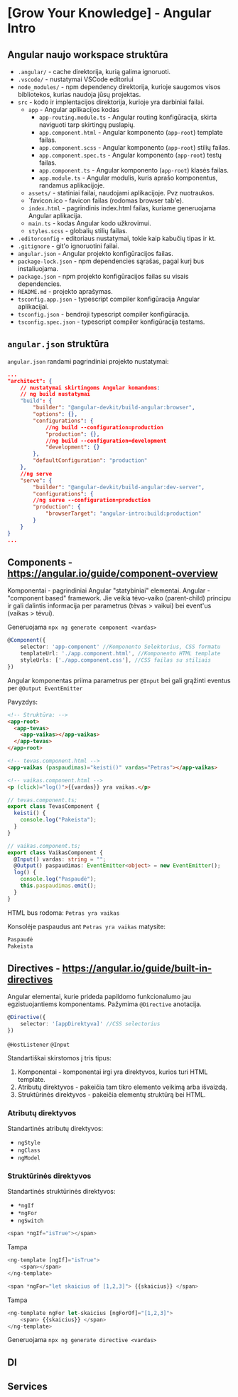# [Grow Your Knowledge] - Angular Intro

## Angular naujo workspace struktūra

- `.angular/` - cache direktorija, kurią galima ignoruoti.
- `.vscode/` - nustatymai VSCode editoriui
- `node_modules/` - npm dependency direktorija, kurioje saugomos visos bibliotekos, kurias naudoja jūsų projektas.
- `src` - kodo ir implentacijos direktorija, kurioje yra darbiniai failai.
  - `app` - Angular aplikacijos kodas
    - `app-routing.module.ts` - Angular routing konfigūracija, skirta naviguoti tarp skirtingų puslapių.
    - `app.component.html` - Angular komponento (`app-root`) template failas.
    - `app.component.scss` - Angular komponento (`app-root`) stilių failas.
    - `app.component.spec.ts` - Angular komponento (`app-root`) testų failas.
    - `app.component.ts` - Angular komponento (`app-root`) klasės failas.
    - `app.module.ts` - Angular modulis, kuris aprašo komponentus, randamus aplikacijoje.
  - `assets/` - statiniai failai, naudojami aplikacijoje. Pvz nuotraukos.
  - `favicon.ico - favicon failas (rodomas browser tab'e).
  - `index.html` - pagrindinis index.html failas, kuriame generuojama Angular aplikacija.
  - `main.ts` - kodas Angular kodo užkrovimui.
  - `styles.scss` - globalių stilių failas.
- `.editorconfig` - editoriaus nustatymai, tokie kaip kabučių tipas ir kt.
- `.gitignore` - git'o ignoruotini failai.
- `angular.json` - Angular projekto konfigūracijos failas.
- `package-lock.json` - npm dependencies sąrašas, pagal kurį bus instaliuojama.
- `package.json` - npm projekto konfigūracijos failas su visais dependencies.
- `README.md` - projekto aprašymas.
- `tsconfig.app.json` - typescript compiler konfigūracija Angular aplikacijai.
- `tsconfig.json` - bendroji typescript compiler konfigūracija.
- `tsconfig.spec.json` - typescript compiler konfigūracija testams.

## `angular.json` struktūra

`angular.json` randami pagrindiniai projekto nustatymai:

```json
...
"architect": {
    // nustatymai skirtingoms Angular komandoms:
    // ng build nustatymai
    "build": {
        "builder": "@angular-devkit/build-angular:browser",
        "options": {},
        "configurations": {
            //ng build --configuration=production
            "production": {},
            //ng build --configuration=development
            "development": {}
        },
        "defaultConfiguration": "production"
    },
    //ng serve
    "serve": {
        "builder": "@angular-devkit/build-angular:dev-server",
        "configurations": {
        //ng serve --configuration=production
        "production": {
            "browserTarget": "angular-intro:build:production"
        }
    }
}
...
```

## Components - https://angular.io/guide/component-overview

Komponentai - pagrindiniai Angular "statybiniai" elementai. Angular - "component based" framework. Jie veikia tėvo-vaiko (parent-child) principu ir gali dalintis informacija per parametrus (tėvas > vaikui) bei event'us (vaikas > tėvui).

Generuojama `npx ng generate component <vardas>`

```ts
@Component({
    selector: 'app-component' //Komponento Selektorius, CSS formatu
    templateUrl: './app.component.html', //Komponento HTML template
    styleUrls: ['./app.component.css'], //CSS failas su stiliais
})
```

Angular komponentas priima parametrus per `@Input` bei gali grąžinti eventus per `@Output EventEmitter`

Pavyzdys:

```html
<!-- Struktūra: -->
<app-root>
  <app-tevas>
    <app-vaikas></app-vaikas>
  </app-tevas>
</app-root>
```

```html
<!-- tevas.component.html -->
<app-vaikas (paspaudimas)="keisti()" vardas="Petras"></app-vaikas>
```

```html
<!-- vaikas.component.html -->
<p (click)="log()">{{vardas}} yra vaikas.</p>
```

```ts
// tevas.component.ts;
export class TevasComponent {
  keisti() {
    console.log("Pakeista");
  }
}
```

```ts
// vaikas.component.ts;
export class VaikasComponent {
  @Input() vardas: string = "";
  @Output() paspaudimas: EventEmitter<object> = new EventEmitter();
  log() {
    console.log("Paspaudė");
    this.paspaudimas.emit();
  }
}
```

HTML bus rodoma:
`Petras yra vaikas`

Konsolėje paspaudus ant `Petras yra vaikas` matysite:

```bash
Paspaudė
Pakeista
```

## Directives - https://angular.io/guide/built-in-directives

Angular elementai, kurie prideda papildomo funkcionalumo jau egzistuojantiems komponentams.
Pažymima `@Directive` anotacija.

```ts
@Directive({
    selector: '[appDirektyva]' //CSS selectorius
})
```

`@HostListener`
`@Input`

Standartiškai skirstomos į tris tipus:

1. Komponentai - komponentai irgi yra direktyvos, kurios turi HTML template.
2. Atributų direktyvos - pakeičia tam tikro elemento veikimą arba išvaizdą.
3. Struktūrinės direktyvos - pakeičia elementų struktūrą bei HTML.

### Atributų direktyvos

Standartinės atributų direktyvos:

- `ngStyle`
- `ngClass`
- `ngModel`

### Struktūrinės direktyvos

Standartinės struktūrinės direktyvos:

- `*ngIf`
- `*ngFor`
- `ngSwitch`

```ts
<span *ngIf="isTrue"></span>
```

Tampa

```ts
<ng-template [ngIf]="isTrue">
    <span></span>
</ng-template>
```

```ts
<span *ngFor="let skaicius of [1,2,3]"> {{skaicius}} </span>
```

Tampa

```ts
<ng-template ngFor let-skaicius [ngForOf]="[1,2,3]">
    <span> {{skaicius}} </span>
</ng-template>

```

Generuojama `npx ng generate directive <vardas>`

## DI

## Services
